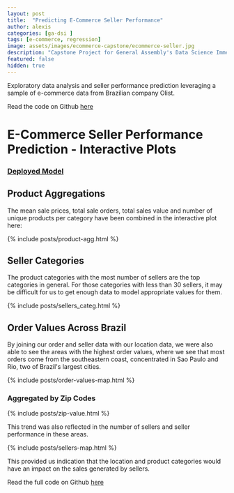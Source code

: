 ```yaml
---
layout: post
title:  "Predicting E-Commerce Seller Performance"
author: alexis
categories: [ga-dsi ]
tags: [e-commerce, regression]
image: assets/images/ecommerce-capstone/ecommerce-seller.jpg
description: "Capstone Project for General Assembly's Data Science Immersive"
featured: false
hidden: true
---
```


Exploratory data analysis and seller performance prediction leveraging a sample of e-commerce data from Brazilian company Olist. 

Read the code on Github [here](https://github.com/alexislimsh/dsiprojects/tree/master/capstone)

# E-Commerce Seller Performance Prediction - Interactive Plots

### <a href="https://ecommerce-seller-prediction.herokuapp.com/" target="_blank">Deployed Model</a>

## Product Aggregations

The mean sale prices, total sale orders, total sales value and number of unique products per category have been combined in the interactive plot here:

{% include posts/product-agg.html %}

## Seller Categories

The product categories with the most number of sellers are the top categories in general. For those categories with less than 30 sellers, it may be difficult for us to get enough data to model appropriate values for them.

{% include posts/sellers_categ.html %}

## Order Values Across Brazil

By joining our order and seller data with our location data, we were also able to see the areas with the highest order values, where we see that most orders come from the southeastern coast, concentrated in Sao Paulo and Rio, two of Brazil's largest cities. 

{% include posts/order-values-map.html %}

### Aggregated by Zip Codes
{% include posts/zip-value.html %}

This trend was also reflected in the number of sellers and seller performance in these areas.

{% include posts/sellers-map.html %}

This provided us indication that the location and product categories would have an impact on the sales generated by sellers.

Read the full code on Github [here](https://github.com/alexislimsh/dsiprojects/tree/master/capstone)
